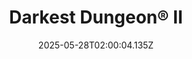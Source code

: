 ---
title: "Darkest Dungeon® II"
id: 1940340
date: 2025-05-28T02:00:04.135Z
link: games/steam/recent/darkest-dungeon-ii
image: http://media.steampowered.com/steamcommunity/public/images/apps/1940340/ec502cc4a786955cf7032b70351cf36c4b06114c.jpg
playtime_2weeks: 47
playtime_forever: 47
playtime_windows_forever: 0
playtime_mac_forever: 0
playtime_linux_forever: 47
playtime_deck_forever: 47
---